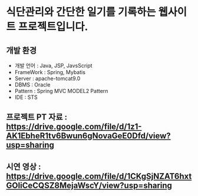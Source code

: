 # 식단관리와 간단한 일기를 기록하는 웹사이트 프로젝트입니다.

## 개발 환경
 - 개발 언어 : Java, JSP, JavsScript
 - FrameWork : Spring, Mybatis
 - Server : apache-tomcat9.0
 - DBMS : Oracle
 - Pattern	: Spring MVC MODEL2 Pattern
 - IDE : STS


## 프로젝트 PT 자료 : https://drive.google.com/file/d/1z1-AK1EbheR1tv6Bwun6gNovaGeE0Dfd/view?usp=sharing

## 시연 영상 : https://drive.google.com/file/d/1CKgSjNZAT6hxtGOIiCeCQSZ8MejaWscY/view?usp=sharing
